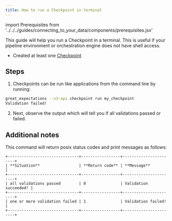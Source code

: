 ```yaml
---
title: How to run a Checkpoint in terminal
---
```

import Prerequisites from '../../../guides/connecting_to_your_data/components/prerequisites.jsx'

This guide will help you run a Checkpoint in a terminal.
This is useful if your pipeline environment or orchestration engine does not have shell access.

<Prerequisites>

- Created at least one [Checkpoint](./how_to_create_a_new_checkpoint)

</Prerequisites>

Steps
-----

1. Checkpoints can be run like applications from the command line by running:

```bash
great_expectations --v3-api checkpoint run my_checkpoint
Validation failed!
```

2. Next, observe the output which will tell you if all validations passed or failed.

Additional notes
----------------

This command will return posix status codes and print messages as follows:

    +-------------------------------+-----------------+-----------------------+
    | **Situation**                 | **Return code** | **Message**           |
    +-------------------------------+-----------------+-----------------------+
    | all validations passed        | 0               | Validation succeeded! |
    +-------------------------------+-----------------+-----------------------+
    | one or more validation failed | 1               | Validation failed!    |
    +-------------------------------+-----------------+-----------------------+
